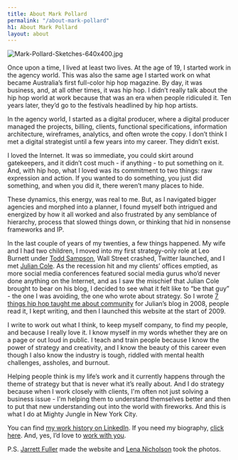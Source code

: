 ```yaml
---
title: About Mark Pollard
permalink: "/about-mark-pollard"
h1: About Mark Pollard
layout: about
---
```


![Mark-Pollard-Sketches-640x400.jpg](/uploads/Mark-Pollard-Sketches-640x400.jpg)

Once upon a time, I lived at least two lives. At the age of 19, I started work in the agency world. This was also the same age I started work on what became Australia’s first full-color hip hop magazine. By day, it was business, and, at all other times, it was hip hop. I didn’t really talk about the hip hop world at work because that was an era when people ridiculed it. Ten years later, they’d go to the festivals headlined by hip hop artists.

In the agency world, I started as a digital producer, where a digital producer managed the projects, billing, clients, functional specifications, information architecture, wireframes, analytics, and often wrote the copy. I don’t think I met a digital strategist until a few years into my career. They didn’t exist.

I loved the Internet. It was so immediate, you could skirt around gatekeepers, and it didn’t cost much - if anything - to put something on it. And, with hip hop, what I loved was its commitment to two things: raw expression and action. If you wanted to do something, you just did something, and when you did it, there weren’t many places to hide.

These dynamics, this energy, was real to me. But, as I navigated bigger agencies and morphed into a planner, I found myself both intrigued and energized by how it all worked and also frustrated by any semblance of hierarchy, process that slowed things down, or thinking that hid in nonsense frameworks and IP.

In the last couple of years of my twenties, a few things happened. My wife and I had two children, I moved into my first strategy-only role at Leo Burnett under [Todd Sampson](http://toddsampson.com.au/), Wall Street crashed, Twitter launched, and I met [Julian Cole](https://twitter.com/juliancole). As the recession hit and my clients’ offices emptied, as more social media conferences featured social media gurus who’d never done anything on the Internet, and as I saw the mischief that Julian Cole brought to bear on his blog, I decided to see what it felt like to “be that guy” - the one I was avoiding, the one who wrote about strategy. So I wrote [7 things hip hop taught me about community](http://adspace-pioneers.blogspot.com/2008/12/7-things-hip-hop-taught-me-about.html) for Julian’s blog in 2008, people read it, I kept writing, and then I launched this website at the start of 2009.

I write to work out what I think, to keep myself company, to find my people, and because I really love it. I know myself in my words whether they are on a page or out loud in public. I teach and train people because I know the power of strategy and creativity, and I know the beauty of this career even though I also know the industry is tough, riddled with mental health challenges, assholes, and burnout. 

Helping people think is my life’s work and it currently happens through the theme of strategy but that is never what it’s really about. And I do strategy because when I work closely with clients, I'm often not just solving a business issue - I'm helping them to understand themselves better and then to put that new understanding out into the world with fireworks.  And this is what I do at Mighty Jungle in New York City.

You can find [my work history on LinkedIn](https://www.linkedin.com/in/markpollardstrategist/).
If you need my biography, [click here](biography/).
And, yes, I’d love to [work with you](/work-with-me/).

P.S. [Jarrett Fuller](http://jarrettfuller.com/) made the website and [Lena Nicholson](http://www.lenanicholson.com/) took the photos.